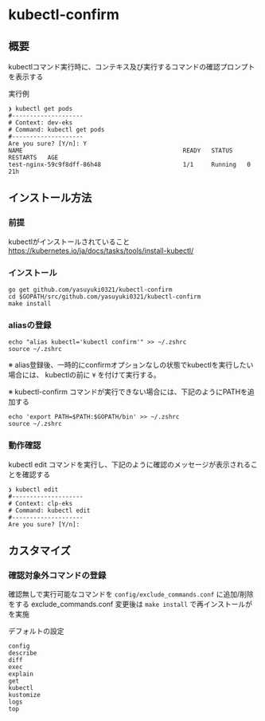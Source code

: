 # kubectl-confirm

## 概要

kubectlコマンド実行時に、コンテキス及び実行するコマンドの確認プロンプトを表示する

実行例

```shell
❯ kubectl get pods
#--------------------
# Context: dev-eks
# Command: kubectl get pods
#--------------------
Are you sure? [Y/n]: Y
NAME                                             READY   STATUS    RESTARTS   AGE
test-nginx-59c9f8dff-86h48                       1/1     Running   0          21h
```

## インストール方法

### 前提

kubectlがインストールされていること　　
https://kubernetes.io/ja/docs/tasks/tools/install-kubectl/

### インストール

```shell
go get github.com/yasuyuki0321/kubectl-confirm
cd $GOPATH/src/github.com/yasuyuki0321/kubectl-confirm
make install
```

### aliasの登録

```shell
echo "alias kubectl='kubectl confirm'" >> ~/.zshrc
source ~/.zshrc
```

※ alias登録後、一時的にconfirmオプションなしの状態でkubectlを実行したい場合には、
kubectlの前に `¥` を付けて実行する。

※ kubectl-confirm コマンドが実行できない場合には、下記のようにPATHを追加する

```shell
echo 'export PATH=$PATH:$GOPATH/bin' >> ~/.zshrc
source ~/.zshrc
```

### 動作確認

kubectl edit コマンドを実行し、下記のように確認のメッセージが表示されることを確認する

```shell
❯ kubectl edit
#--------------------
# Context: clp-eks
# Command: kubectl edit
#--------------------
Are you sure? [Y/n]:
```

## カスタマイズ

### 確認対象外コマンドの登録

確認無しで実行可能なコマンドを `config/exclude_commands.conf` に追加/削除をする
exclude_commands.conf 変更後は `make install` で再インストールがを実施

デフォルトの設定

```shell
config
describe
diff
exec
explain
get
kubectl
kustomize
logs
top
```
